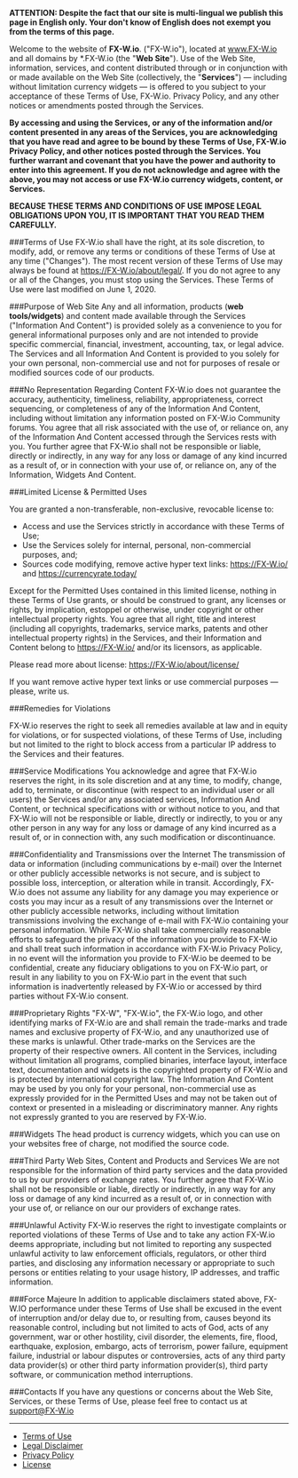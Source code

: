 **ATTENTION: Despite the fact that our site is multi-lingual we publish this page in English only. Your don't know of English does not exempt you from the terms of this page.**

Welcome to the website of **FX-W.io**. ("FX-W.io"), located at www.FX-W.io and all domains by *.FX-W.io (the "**Web Site**"). Use of the Web Site, information, services, and content distributed through or in conjunction with or made available on the Web Site (collectively, the "**Services**") — including without limitation currency widgets — is offered to you subject to your acceptance of these Terms of Use, FX-W.io. Privacy Policy, and any other notices or amendments posted through the Services.

**By accessing and using the Services, or any of the information and/or content presented in any areas of the Services, you are acknowledging that you have read and agree to be bound by these Terms of Use, FX-W.io Privacy Policy, and other notices posted through the Services. You further warrant and covenant that you have the power and authority to enter into this agreement. If you do not acknowledge and agree with the above, you may not access or use FX-W.io currency widgets, content, or Services.**

**BECAUSE THESE TERMS AND CONDITIONS OF USE IMPOSE LEGAL OBLIGATIONS UPON YOU, IT IS IMPORTANT THAT YOU READ THEM CAREFULLY.**

###Terms of Use
FX-W.io shall have the right, at its sole discretion, to modify, add, or remove any terms or conditions of these Terms of Use at any time ("Changes"). The most recent version of these Terms of Use may always be found at https://FX-W.io/about/legal/. If you do not agree to any or all of the Changes, you must stop using the Services. These Terms of Use were last modified on June 1, 2020.

###Purpose of Web Site
Any and all information, products (**web tools/widgets**) and content made available through the Services ("Information And Content") is provided solely as a convenience to you for general informational purposes only and are not intended to provide specific commercial, financial, investment, accounting, tax, or legal advice. The Services and all Information And Content is provided to you solely for your own personal, non-commercial use and not for purposes of resale or modified sources code of our products.

###No Representation Regarding Content
FX-W.io does not guarantee the accuracy, authenticity, timeliness, reliability, appropriateness, correct sequencing, or completeness of any of the Information And Content, including without limitation any information posted on FX-W.io Community forums. You agree that all risk associated with the use of, or reliance on, any of the Information And Content accessed through the Services rests with you. You further agree that FX-W.io shall not be responsible or liable, directly or indirectly, in any way for any loss or damage of any kind incurred as a result of, or in connection with your use of, or reliance on, any of the Information, Widgets And Content.

###Limited License & Permitted Uses

You are granted a non-transferable, non-exclusive, revocable license to:

* Access and use the Services strictly in accordance with these Terms of Use;
* Use the Services solely for internal, personal, non-commercial purposes, and;
* Sources code modifying, remove active hyper text links: https://FX-W.io/ and https://currencyrate.today/

Except for the Permitted Uses contained in this limited license, nothing in these Terms of Use grants, or should be construed to grant, any licenses or rights, by implication, estoppel or otherwise, under copyright or other intellectual property rights. You agree that all right, title and interest (including all copyrights, trademarks, service marks, patents and other intellectual property rights) in the Services, and their Information and Content belong to https://FX-W.io/ and/or its licensors, as applicable.

Please read more about license: https://FX-W.io/about/license/

If you want remove active hyper text links or use commercial purposes — please, write us.

###Remedies for Violations

FX-W.io reserves the right to seek all remedies available at law and in equity for violations, or for suspected violations, of these Terms of Use, including but not limited to the right to block access from a particular IP address to the Services and their features.

###Service Modifications
You acknowledge and agree that FX-W.io reserves the right, in its sole discretion and at any time, to modify, change, add to, terminate, or discontinue (with respect to an individual user or all users) the Services and/or any associated services, Information And Content, or technical specifications with or without notice to you, and that FX-W.io will not be responsible or liable, directly or indirectly, to you or any other person in any way for any loss or damage of any kind incurred as a result of, or in connection with, any such modification or discontinuance.

###Confidentiality and Transmissions over the Internet
The transmission of data or information (including communications by e-mail) over the Internet or other publicly accessible networks is not secure, and is subject to possible loss, interception, or alteration while in transit. Accordingly, FX-W.io does not assume any liability for any damage you may experience or costs you may incur as a result of any transmissions over the Internet or other publicly accessible networks, including without limitation transmissions involving the exchange of e-mail with FX-W.io containing your personal information. While FX-W.io shall take commercially reasonable efforts to safeguard the privacy of the information you provide to FX-W.io and shall treat such information in accordance with FX-W.io Privacy Policy, in no event will the information you provide to FX-W.io be deemed to be confidential, create any fiduciary obligations to you on FX-W.io part, or result in any liability to you on FX-W.io part in the event that such information is inadvertently released by FX-W.io or accessed by third parties without FX-W.io consent.

###Proprietary Rights
"FX-W", "FX-W.io", the FX-W.io logo, and other identifying marks of FX-W.io are and shall remain the trade-marks and trade names and exclusive property of FX-W.io, and any unauthorized use of these marks is unlawful. Other trade-marks on the Services are the property of their respective owners. All content in the Services, including without limitation all programs, complied binaries, interface layout, interface text, documentation and widgets is the copyrighted property of FX-W.io and is protected by international copyright law. The Information And Content may be used by you only for your personal, non-commercial use as expressly provided for in the Permitted Uses and may not be taken out of context or presented in a misleading or discriminatory manner. Any rights not expressly granted to you are reserved by FX-W.io.

###Widgets
The head product is currency widgets, which you can use on your websites free of charge, not modified the source code.

###Third Party Web Sites, Content and Products and Services
We are not responsible for the information of third party services and the data provided to us by our providers of exchange rates. You further agree that FX-W.io shall not be responsible or liable, directly or indirectly, in any way for any loss or damage of any kind incurred as a result of, or in connection with your use of, or reliance on our our providers of exchange rates.

###Unlawful Activity
FX-W.io reserves the right to investigate complaints or reported violations of these Terms of Use and to take any action FX-W.io deems appropriate, including but not limited to reporting any suspected unlawful activity to law enforcement officials, regulators, or other third parties, and disclosing any information necessary or appropriate to such persons or entities relating to your usage history, IP addresses, and traffic information.

###Force Majeure
In addition to applicable disclaimers stated above, FX-W.IO performance under these Terms of Use shall be excused in the event of interruption and/or delay due to, or resulting from, causes beyond its reasonable control, including but not limited to acts of God, acts of any government, war or other hostility, civil disorder, the elements, fire, flood, earthquake, explosion, embargo, acts of terrorism, power failure, equipment failure, industrial or labour disputes or controversies, acts of any third party data provider(s) or other third party information provider(s), third party software, or communication method interruptions.

###Contacts
If you have any questions or concerns about the Web Site, Services, or these Terms of Use, please feel free to contact us at support@FX-W.io

------------

* [Terms of Use](https://fx-w.io/about/legal/ "Terms of Use")
* [Legal Disclaimer](https://fx-w.io/about/disclaimer/ "Legal Disclaimer")
* [Privacy Policy](https://fx-w.io/about/policy/ "Privacy Policy")
* [License](https://fx-w.io/about/license/ "License")